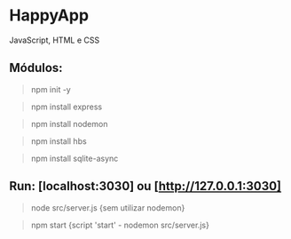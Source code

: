 # HappyApp

JavaScript, HTML e CSS

## Módulos:

> npm init -y

> npm install express

> npm install nodemon

> npm install hbs

> npm install sqlite-async

## Run: [localhost:3030] ou [http://127.0.0.1:3030]

> node src/server.js {sem utilizar nodemon}

> npm start {script 'start' - nodemon src/server.js}

